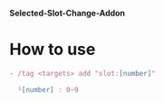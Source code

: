 **Selected-Slot-Change-Addon**
# How to use
```js
- /tag <targets> add "slot:[number]"

  └[number] : 0~9
```
